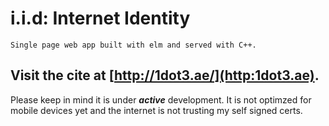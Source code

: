 # i.i.d: Internet Identity
    Single page web app built with elm and served with C++.

## Visit the cite at [http://1dot3.ae/](http:1dot3.ae). 
Please keep in mind it is under **_active_** development. It is not optimzed for mobile devices yet and the internet is not trusting my self signed certs.


